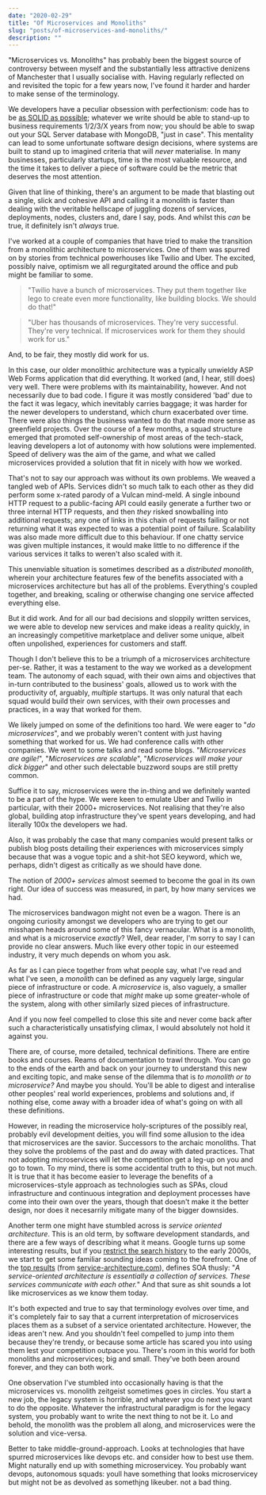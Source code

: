 ```yaml
---
date: "2020-02-29"
title: "Of Microservices and Monoliths"
slug: "posts/of-microservices-and-monoliths/"
description: ""
---
```

"Microservices vs. Monoliths" has probably been the biggest source of controversy between myself and the substantially less attractive denizens of Manchester that I usually socialise with. Having regularly reflected on and revisited the topic for a few years now, I've found it harder and harder to make sense of the terminology.

We developers have a peculiar obsession with perfectionism: code has to be [as SOLID as possible](../i-probably-dont-understand-solid-principles/); whatever we write should be able to stand-up to business requirements 1/2/3/X years from now; you should be able to swap out your SQL Server database with MongoDB, "just in case". This mentality can lead to some unfortunate software design decisions, where systems are built to stand up to imagined criteria that will _never_ materialise. In many businesses, particularly startups, time is the most valuable resource, and the time it takes to deliver a piece of software could be the metric that deserves the most attention.

Given that line of thinking, there's an argument to be made that blasting out a single, slick and cohesive API and calling it a monolith is faster than dealing with the veritable hellscape of juggling dozens of services, deployments, nodes, clusters and, dare I say, pods. And whilst this _can_ be true, it definitely isn't _always_ true.

I've worked at a couple of companies that have tried to make the transition from a monolithic architecture to microservices. One of them was spurred on by stories from technical powerhouses like Twilio and Uber. The excited, possibly naive, optimism we all regurgitated around the office and pub might be familiar to some. 

>"Twilio have a bunch of microservices. They put them together like lego to create even more functionality, like building blocks. We should do that!"

>"Uber has thousands of microservices. They're very successful. They're very technical. If microservices work for them they should work for us."

And, to be fair, they mostly did work for us.

In this case, our older monolithic architecture was a typically unwieldy ASP Web Forms application that did everything. It worked (and, I hear, still does) very well. There were problems with its maintainability, however. And not necessarily due to bad code. I figure it was mostly considered 'bad' due to the fact it was legacy, which inevitably carries baggage; it was harder for the newer developers to understand, which churn exacerbated over time. There were also things the business wanted to do that made more sense as greenfield projects. Over the course of a few months, a squad structure emerged that promoted self-ownership of most areas of the tech-stack, leaving developers a lot of autonomy with how solutions were implemented. Speed of delivery was the aim of the game, and what we called microservices provided a solution that fit in nicely with how we worked.

That's not to say our approach was without its own problems. We weaved a tangled web of APIs. Services didn't so much talk to each other as they did perform some x-rated parody of a Vulcan mind-meld. A single inbound HTTP request to a public-facing API could easily generate a further two or three internal HTTP requests, and then _they_ risked snowballing into additional requests; any one of links in this chain of requests failing or not returning what it was expected to was a potential point of failure. Scalability was also made more difficult due to this behaviour. If one chatty service was given multiple instances, it would make little to no difference if the various services it talks to weren't also scaled with it.

This unenviable situation is sometimes described as a _distributed monolith_, wherein your architecture features few of the benefits associated with a microservices architecture but has all of the problems. Everything's coupled together, and breaking, scaling or otherwise changing one service affected everything else.

But it did work. And for all our bad decisions and sloppily written services, we were able to develop new services and make ideas a reality quickly, in an increasingly competitive marketplace and deliver some unique, albeit often unpolished, experiences for customers and staff.

Though I don't believe this to be a triumph of a microservices architecture per-se. Rather, it was a testament to the way we worked as a development team. The autonomy of each squad, with their own aims and objectives that in-turn contributed to the business' goals, allowed us to work with the productivity of, arguably, _multiple_ startups. It was only natural that each squad would build their own services, with their own processes and practices, in a way that worked for them.

We likely jumped on some of the definitions too hard. We were eager to "_do microservices_", and we probably weren't content with just having something that worked for us. We had conference calls with other companies. We went to some talks and read some blogs. "_Microservices are agile!_", "_Microservices are scalable_", "_Microservices will make your dick bigger_" and other such delectable buzzword soups are still pretty common.

Suffice it to say, microservices were the in-thing and we definitely wanted to be a part of the hype. We were keen to emulate Uber and Twilio in particular, with their 2000+ microservices. Not realising that they're also global, building atop infrastructure they've spent years developing, and had literally 100x the developers we had. 

Also, it was probably the case that many companies would present talks or publish blog posts detailing their experiences with microservices simply because that was a vogue topic and a shit-hot SEO keyword, which we, perhaps, didn't digest as critically as we should have done.

The notion of _2000+ services_ almost seemed to become the goal in its own right. Our idea of success was measured, in part, by how many services we had.

The microservices bandwagon might not even be a wagon. There is an ongoing curiosity amongst we developers who are trying to get our misshapen heads around some of this fancy vernacular. What is a monolith, and what is a microservice _exactly_? Well, dear reader, I'm sorry to say I can provide no clear answers. Much like every other topic in our esteemed industry, it very much depends on whom you ask.

As far as I can piece together from what people say, what I've read and what I've seen, a _monolith_ can be defined as any vaguely large, singular piece of infrastructure or code. A _microservice_ is, also vaguely, a smaller piece of infrastructure or code that _might_ make up some greater-whole of the system, along with other similarly sized pieces of infrastructure. 

And if you now feel compelled to close this site and never come back after such a characteristically unsatisfying climax, I would absolutely not hold it against you.

There are, of course, more detailed, technical definitions. There are entire books and courses. Reams of documentation to trawl through. You can go to the ends of the earth and back on your journey to understand this new and exciting topic, and make sense of the dilemma that is _to monolith or to microservice?_ And maybe you should. You'll be able to digest and interalise other peoples' real world experiences, problems and solutions and, if nothing else, come away with a broader idea of what's going on with all these definitions.

However, in reading the microservice holy-scriptures of the possibly real, probably evil development deities, you will find some allusion to the idea that microservices are the savior. Successors to the archaic monoliths. That they solve the problems of the past and do away with dated practices. That not adopting microservices will let the competition get a leg-up on you and go to town. To my mind, there is some accidental truth to this, but not much. It is true that it has become easier to leverage the benefits of a microservices-style approach as technologies such as SPAs, cloud infrastructure and continuous integration and deployment processes have come into their own over the years, though that doesn't make it the better design, nor does it necesarrily mitigate many of the bigger downsides.

Another term one might have stumbled across is _service oriented architecture_. This is an old term, by software development standards, and there are a few ways of describing what it means. Google turns up some interesting results, but if you [restrict the search history](https://www.google.co.uk/search?q=service+oriented+architecture&client=safari&hl=en-gb&sxsrf=ALeKk00pHVQNjGqaD9wmJSqgpx0RPwR4uA%3A1587354763797&source=lnt&tbs=cdr%3A1%2Ccd_min%3A%2Ccd_max%3A2003&tbm=) to the early 2000s, we start to get some familiar sounding ideas coming to the forefront. One of the [top results](https://www.service-architecture.com/articles/web-services/service-oriented_architecture_soa_definition.html) (from [service-architecture.com](https://www.service-architecture.com/index.html)), defines SOA thusly: "_A service-oriented architecture is essentially a collection of services. These services communicate with each other._" And that sure as shit sounds a lot like microservices as we know them today.

It's both expected and true to say that terminology evolves over time, and it's completely fair to say that a current interpretation of microservices places them as a subset of a service orientated architecture. However, the ideas aren't new. And you shouldn't feel compelled to jump into them because they're trendy, or because some article has scared you into using them lest your competition outpace you. There's room in this world for both monoliths and microservices; big and small. They've both been around forever, and they can both work.

One observation I've stumbled into occasionally having is that the microservices vs. monolith zeitgeist sometimes goes in circles. You start a new job, the legacy system is horrible, and whatever you do next you want to do the opposite. Whatever the infrastructural paradigm is for the legacy system, you probably want to write the next thing to not be it. Lo and behold, the monolith was the problem all along, and microservices were the solution and vice-versa.

Better to take middle-ground-approach. Looks at technologies that have spurred microservices like devops etc. and consider how to best use them. Might naturally end up with something microservicey.
You probably want devops, autonomous squads: youll have something that looks microservicey but might not be as devolved as somethjng likeuber. not a bad thing.

<!--

Microservices aren't new (SOA)

Conways Law

Can just rewrite services if they're shit.

Problems with monoliths lead people to want to do microservices.
Problems with microservices lead people to say 'maybe monoliths are better'.

Never really understood them; lot's of definitions. Typically confusing.

Size not necessarily best way of determining whether to go from monolith to microservice.

People have been jumping between microservices and monoliths and complaining about both of them forever.

Structure is never going to be right - especially in a lot of startups; as business evolves, so do requirements.
Can't design for everything.

SPAs might have helped with adoption of microservices this time around.
Difficulties of debugging

Don't necessarily need to classify them? Whatever works best / feels most natural. Saying "Twilio do Microservices = let's copy Twilio". Might not work.

Legacy code is just generally considered bad. People hate whatever is there before they got there.

Sometimes, having a separate thing is easier than having a big thing at the time you come to actually build it.
Don't need to overthink it. Underlying infrastructure is important. A lot of problems come from trying to adapt older
'cloud' providers to microservices. The more popular ones are built with them in mind.

-->

